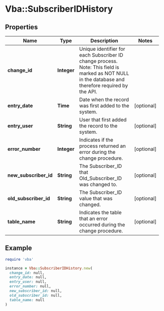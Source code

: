 # Vba::SubscriberIDHistory

## Properties

| Name | Type | Description | Notes |
| ---- | ---- | ----------- | ----- |
| **change_id** | **Integer** | Unique identifier for each Subscriber ID change process. Note: This field is marked as NOT NULL in the database and therefore required by the API. |  |
| **entry_date** | **Time** | Date when the record was first added to the system. | [optional] |
| **entry_user** | **String** | User that first added the record to the system. | [optional] |
| **error_number** | **Integer** | Indicates if the process returned an error during the change procedure. | [optional] |
| **new_subscriber_id** | **String** | The Subscriber_ID that Old_Subscriber_ID was changed to. | [optional] |
| **old_subscriber_id** | **String** | The Subscriber_ID value that was changed. | [optional] |
| **table_name** | **String** | Indicates the table that an error occurred during the change procedure. | [optional] |

## Example

```ruby
require 'vba'

instance = Vba::SubscriberIDHistory.new(
  change_id: null,
  entry_date: null,
  entry_user: null,
  error_number: null,
  new_subscriber_id: null,
  old_subscriber_id: null,
  table_name: null
)
```

